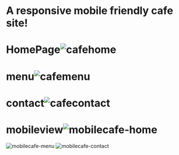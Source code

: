 # A responsive mobile friendly cafe site!
# HomePage![cafehome](https://github.com/visheshga/visheshgarg.cafe.github.io/assets/118824609/48761ef1-ce8c-492d-b2ce-e790bac8c62a)
# menu![cafemenu](https://github.com/visheshga/visheshgarg.cafe.github.io/assets/118824609/d595eca5-c7c9-46d8-8e15-ebd3d735b166)
# contact![cafecontact](https://github.com/visheshga/visheshgarg.cafe.github.io/assets/118824609/f7d7ccea-852d-4e2a-bc9c-61bc43525c11)
# mobileview![mobilecafe-home](https://github.com/visheshga/visheshgarg.cafe.github.io/assets/118824609/2da4ec26-152c-4cde-ad05-12449898b7bb)
![mobilecafe-menu](https://github.com/visheshga/visheshgarg.cafe.github.io/assets/118824609/dd78a443-a94c-4bab-9b16-3c671131368c)
![mobilecafe-contact](https://github.com/visheshga/visheshgarg.cafe.github.io/assets/118824609/e125c67a-96b3-4b4b-a9e8-7d2e11686e56)

